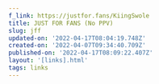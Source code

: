 ```yaml
---
f_link: https://justfor.fans/KiingSwole
title: JUST FOR FANS (No PPV)
slug: jff
updated-on: '2022-04-17T08:04:19.748Z'
created-on: '2022-04-07T09:34:40.709Z'
published-on: '2022-04-17T08:09:22.407Z'
layout: '[links].html'
tags: links
---
```



